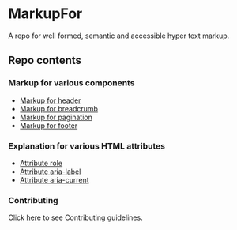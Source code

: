 # MarkupFor

A repo for well formed, semantic and accessible hyper text markup.

## Repo contents

### Markup for various components
- [Markup for header](docs/markupfor/header.md)
- [Markup for breadcrumb](docs/markupfor/breadcrumb.md)
- [Markup for pagination](docs/markupfor/pagination.md)
- [Markup for footer](docs/markupfor/footer.md)

### Explanation for various HTML attributes
- [Attribute role](docs/attribute/role.md)
- [Attribute aria-label](docs/attribute/aria-label.md)
- [Attribute aria-current](docs/attribute/aria-current.md)


### Contributing

Click [here](contributing.md) to see Contributing guidelines.
